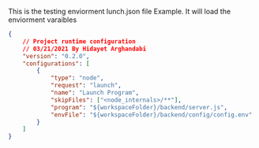This is the testing enviorment lunch.json file Example. It will load the enviorment varaibles

```json
{
	// Project runtime configuration
	// 03/21/2021 By Hidayet Arghandabi
	"version": "0.2.0",
	"configurations": [
		{
			"type": "node",
			"request": "launch",
			"name": "Launch Program",
			"skipFiles": ["<node_internals>/**"],
			"program": "${workspaceFolder}/backend/server.js",
			"envFile": "${workspaceFolder}/backend/config/config.env"
		}
	]
}
```
